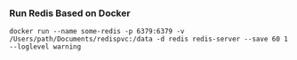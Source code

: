 
### Run Redis Based on Docker

```docker run --name some-redis -p 6379:6379 -v /Users/path/Documents/redispvc:/data -d redis redis-server --save 60 1 --loglevel warning```
